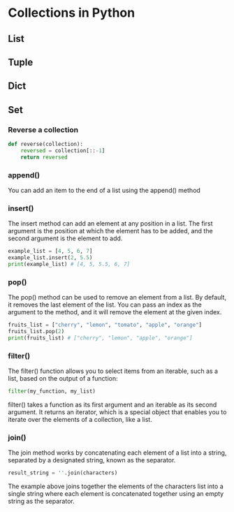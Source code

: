 # Collections in Python

## List

## Tuple

## Dict

## Set

### Reverse a collection

```Python
def reverse(collection):
    reversed = collection[::-1]
    return reversed
```

### append()

You can add an item to the end of a list using the append() method

### insert()

The insert method can add an element at any position in a list. The first argument is the position at which the element 
has to be added, and the second argument is the element to add.

```Python
example_list = [4, 5, 6, 7]
example_list.insert(2, 5.5)
print(example_list) # [4, 5, 5.5, 6, 7]
```

### pop()

The pop() method can be used to remove an element from a list. By default, it removes the last element of the list. 
You can pass an index as the argument to the method, and it will remove the element at the given index.

```Python
fruits_list = ["cherry", "lemon", "tomato", "apple", "orange"]
fruits_list.pop(2)
print(fruits_list) # ["cherry", "lemon", "apple", "orange"]
```

### filter()

The filter() function allows you to select items from an iterable, such as a list, based on the output of a function:

```Python
filter(my_function, my_list)
```

filter() takes a function as its first argument and an iterable as its second argument. It returns an iterator, which 
is a special object that enables you to iterate over the elements of a collection, like a list.

### join()

The join method works by concatenating each element of a list into a string, separated by a designated string, known 
as the separator.

```Python
result_string = ''.join(characters)
```

The example above joins together the elements of the characters list into a single string where each element is 
concatenated together using an empty string as the separator.
